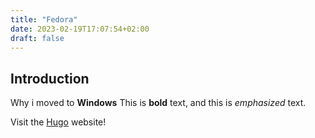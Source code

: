 ```yaml
---
title: "Fedora"
date: 2023-02-19T17:07:54+02:00
draft: false
---
```


## Introduction

Why i moved to **Windows**
This is **bold** text, and this is *emphasized* text.

Visit the [Hugo](https://gohugo.io) website!
